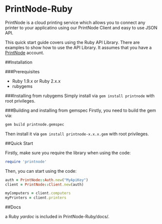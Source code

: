 # PrintNode-Ruby

PrintNode is a cloud printing service which allows you to connect any printer to your applicatino using our PrintNode Client and easy to use JSON API.

This quick start guide covers using the Ruby API Library. There are examples to show how to use the API Library. It assumes that you have a [PrintNode](https://www.printnode.com) account.

##Installation

###Prerequisites

* Ruby 1.9.x or Ruby 2.x.x
* rubygems

###Installing from rubygems
Simply install via `gem install printnode` with root privileges.

###Building and installing from gemspec
Firstly, you need to build the gem via:
```bash
gem build printnode.gemspec
```
Then install it via `gem install printnode-x.x.x.gem` with root privileges.

##Quick Start

Firstly, make sure you require the library when using the code:

```Ruby
require 'printnode'
```

Then, you can start using the code:

```Ruby
auth = PrintNode::Auth.new("MyApiKey")
client = PrintNode::Client.new(auth)

myComputers = client.computers
myPrinters = client.printers
```

##Docs

a Ruby *yardoc* is included in PrintNode-Ruby/docs/.
